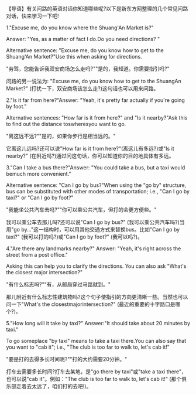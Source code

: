 【导语】有关问路的英语对话你知道哪些呢?以下是新东方网整理的几个常见问路对话，快来学习一下吧!

1."Excuse me, do you know where the Shuang'An Market is?"

Answer: "Yes, as a matter of fact I do.Do you need directions? "

Alternative sentence: "Excuse me, do you know how to get to the Shuang'An Market?"Use this when asking for directions.

"劳驾，您能告诉我双安商场怎么走吗?""是的，我知道。你需要指引吗?"

问路的另一说法为: "Excuse me, do you know how to get to the ShuangAn Market?" (打扰一下，双安商场该怎么走?)这句话也可以用来问路。

2."Is it far from here?"Answer: "Yeah, it's pretty far actually if you're going by foot."

Alternative sentences: "How far is it from here?" and "Is it nearby?"Ask this to find out the distance toswheresyou want to go.

"离这远不远?""是的，如果你步行是相当远的。"

它离这儿远吗?还可以说"How far is it from here?"(离这儿有多远?)或"Is it nearby?" (在附近吗?)通过问这句话，你可以知道你的目的地具体有多远。

3."Can I take a bus there?"Answer: "You could take a bus, but a taxi would bemuch more convenient."

Alternative sentence: "Can I go by bus?"When using the "go by" structure, bus can be substituted with other modes of transportation; i.e., "Can I go by taxi?" or "Can I go by foot?"

"我能坐公共汽车去吗?""你可以乘公共汽车，但打的会更方便些。"

我可以乘公车去那儿吗?还可以说"Can I go by bus?" (我可以乘公共汽车吗?)当用"go by..."这一结构时，可以用其他交通方式来替换bus。比如"Can I go by taxi?" (我可以打的吗?)或"Can I go by foot?" (我可以吗?)。

4."Are there any landmarks nearby?" Answer: "Yeah, it's right across the street from a post office."

Asking this can help you to clarify the directions. You can also ask "What's the closest major intersection?"

"有什么标志吗?""有，从邮局穿过马路就到。"

那儿附近有什么标志性建筑物吗?这个句子使指引的方向更清晰一些。当然也可以问一下"What's the closestmajorintersection?" (最近的重要的十字路口是哪个?)。

5."How long will it take by taxi?" Answer:"It should take about 20 minutes by taxi."

To go someplace "by taxi" means to take a taxi there.You can also say that you want to "cab it"; i.e., "The club is too far to walk to, let's cab it!"

"要是打的去得多长时间呢?""打的大约需要20分钟。"

打车去需要多长时间?打车去某地，是"go there by taxi"或"take a taxi there"，也可以说"cab it"。例如："The club is too far to walk to, let's cab it!" (那个俱乐部走着去太远了，咱们打的去吧!)。